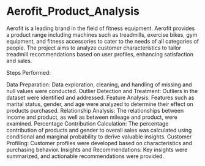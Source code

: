# Aerofit_Product_Analysis
 Aerofit is a leading brand in the field of fitness equipment. Aerofit provides a product range including machines such as treadmills, exercise bikes, gym equipment, and fitness accessories to cater to the needs of all categories of people.
The project aims to analyze customer characteristics to tailor treadmill recommendations based on user profiles, enhancing satisfaction and sales.

Steps Performed:

Data Preparation: Data exploration, cleaning, and handling of missing and null values were conducted.
Outlier Detection and Treatment: Outliers in the dataset were identified and addressed.
Feature Analysis: Features such as marital status, gender, and age were analyzed to determine their effect on products purchased.
Relationship Analysis: The relationships between income and product, as well as between mileage and product, were examined.
Percentage Contribution Calculation: The percentage contribution of products and gender to overall sales was calculated using conditional and marginal probability to derive valuable insights.
Customer Profiling: Customer profiles were developed based on characteristics and purchasing behavior.
Insights and Recommendations: Key insights were summarized, and actionable recommendations were provided.

